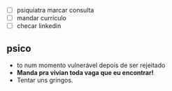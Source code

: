 - [ ] psiquiatra marcar consulta
- [ ] mandar currículo
- [ ] checar linkedin
## psico
- to num momento vulnerável depois de ser rejeitado
- **Manda pra vivian toda vaga que eu encontrar!**
- Tentar uns gringos.


